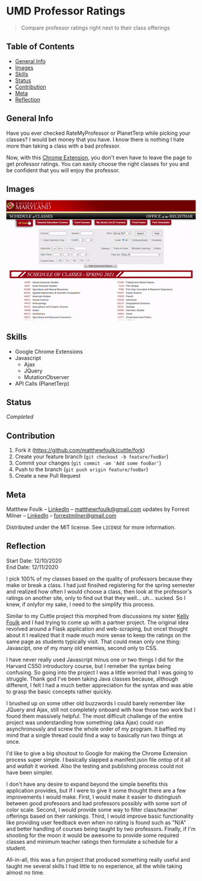 # UMD Professor Ratings
> Compare professor ratings right next to their class offerings

## Table of Contents
* [General Info](#general-info)
* [Images](#images)
* [Skills](#skills)
* [Status](#status)
* [Contribution](#contribution)
* [Meta](#meta)
* [Reflection](#reflection)

## General Info

Have you ever checked RateMyProfessor or PlanetTerp while picking
your classes? I would bet money that you have. I know there is nothing
I hate more than taking a class with a bad professor. 

Now, with this [Chrome Extension](https://chrome.google.com/webstore/detail/umd-professor-ratings/fgfodddkancncjeipifhldbceifkomhi?hl=en&authuser=0), you don't even have to leave the page to get 
professor ratings. You can easily choose the right classes for you and 
be confident that you will enjoy the professor.

## Images

![](images/demonstration01.gif)

## Skills

- Google Chrome Extensions
- Javascript
    - Ajax
    - JQuery
    - MutationObserver
- API Calls (PlanetTerp)

## Status

*Completed*

## Contribution

1. Fork it (<https://github.com/matthewfoulk/cuttle/fork>)
2. Create your feature branch (`git checkout -b feature/fooBar`)
3. Commit your changes (`git commit -am 'Add some fooBar'`)
4. Push to the branch (`git push origin feature/fooBar`)
5. Create a new Pull Request

## Meta

Matthew Foulk – [LinkedIn](https://www.linkedin.com/in/matthew-foulk-a7a24318a/) – matthewrfoulk@gmail.com
updates by Forrest Milner – [LinkedIn](https://www.linkedin.com/in/forrest-milner-4b76191aa/) – forrestmilner@gmail.com

Distributed under the MIT license. See ``LICENSE`` for more information.

## Reflection

Start Date: 12/10/2020  
End Date: 12/11/2020  

I pick 100% of my classes based on the quality of professors because 
they make or break a class. I had just finsihed registering for the 
spring semester and realized how often I would choose a class, then 
look at the professor's ratings on another site, only to find out that
they well... uh... sucked. So I knew, if onlyfor my sake, I need to the 
simplify this process.

Similar to my Cuttle project this morphed from discussions my sister
[Kelly Foulk](https://github.com/klfoulk16) and I had trying to come up 
with a partner project. The original idea revolved around a Flask 
application and web-scraping, but onceI thought about it I realized 
that it made much more sense to keep the ratings on the same page as 
students typically visit. That could mean only one thing: Javascipt,
one of my many old enemies, second only to CSS.

I have never really used Javascript minus one or two things I did 
for the Harvard CS50 introductory course, but I remeber the syntax
being confusing. So going into the project I was a little worried that
I was going to struggle. Thank god I've been taking Java classes
because, although different, I felt I had a much better appreciation
for the syntax and was able to grasp the basic concepts rather 
quickly.

I brushed up on some other old buzzwords I could barely remember like
JQuery and Ajax, still not completely onboard with how those two work
but I found them massively helpful. The most difficult challenge of 
the entire project was understanding how something (aka Ajax) could
run asynchronously and screw the whole order of my program. It baffled
my mind that a single thread could find a way to basically run two
things at once. 

I'd like to give a big shoutout to Google for making the Chrome
Extension process super simple. I basically slapped a manifest.json
file ontop of it all and *wallah* it worked. Also the testing and 
publishing process could not have been simpler.

I don't have any desire to expand beyond the simple benefits this
application provides, but if I were to give it some thought there 
are a few improvements I would make. First, I would make it easier
to distingiush between good professors and bad professors possibly
with some sort of color scale. Second, I would provide some way to
filter class/teacher offerings based on their rankings. Third, I 
would improve basic functionality like providing user feedback even
when no rating is found such as "N/A" and better handling of courses
being taught by two professors. Finally, if I'm shooting for the moon
it would be awesome to provide some required classes and minimum teacher
ratings then formulate a schedule for a student.

All-in-all, this was a fun project that produced something really useful
and taught me several skills I had little to no experience, all the while
taking almost no time.
